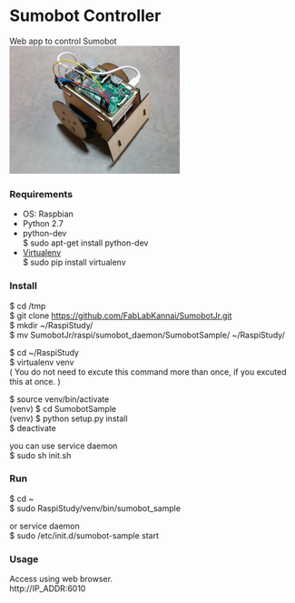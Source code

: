 Sumobot Controller
===============

Web app to control Sumobot <br>
<img src="https://github.com/FabLabKannai/SumobotJr/blob/master/docs/raspi_ver.jpg" width="300" /> <br/>

### Requirements
- OS: Raspbian <br>
- Python 2.7 <br>
- python-dev <br>
$ sudo apt-get install python-dev <br>
- [Virtualenv](https://virtualenv.readthedocs.org/en/latest/) <br>
$ sudo pip install virtualenv <br>

### Install
$ cd /tmp<br>
$ git clone https://github.com/FabLabKannai/SumobotJr.git <br>
$ mkdir ~/RaspiStudy/ <br>
$ mv SumobotJr/raspi/sumobot_daemon/SumobotSample/ ~/RaspiStudy/ <br>

$ cd ~/RaspiStudy <br>
$ virtualenv venv <br>
( You do not need to excute this command more than once, if you excuted this at once. ) <br>

$ source venv/bin/activate <br>
(venv) $ cd SumobotSample <br>
(venv) $ python setup.py install <br>
$ deactivate <br>

you can use service daemon <br>
$ sudo sh init.sh <br>

### Run
$ cd ~<br>
$ sudo RaspiStudy/venv/bin/sumobot_sample <br>

or service daemon <br>
$ sudo /etc/init.d/sumobot-sample start <br>

### Usage
Access using web browser. <br>
http://IP_ADDR:6010 <br>
